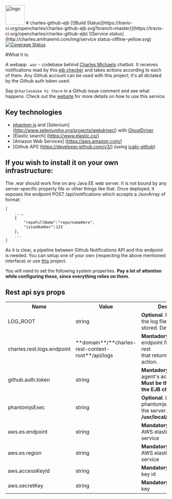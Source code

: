 <img alt="logo" src="http://www.amihaiemil.com/images/logo_mic.PNG" width="60" height="60"/>
# charles-github-ejb
[![Build Status](https://travis-ci.org/opencharles/charles-github-ejb.svg?branch=master)](https://travis-ci.org/opencharles/charles-github-ejb)
![Service status](http://charles.amihaiemil.com/img/service status-offline-yellow.svg)
<a href='https://coveralls.io/github/opencharles/charles-github-ejb?branch=master'><img src='https://coveralls.io/repos/github/opencharles/charles-github-ejb/badge.svg?branch=master' alt='Coverage Status' /></a>

#What it is: 

A webapp ``.war`` - codebase behind [Charles Michaels](https://www.github.com/charlesmike) chatbot. It receives notifications read by this [ejb checker](https://github.com/opencharles/mention-notifications-ejb) and takes
actions according to each of them. Any Github account can be used with this project; it's all dictated by the Github auth token used.

Say ``@charlesmike hi there`` in a Github issue comment and see what happens. 
Check out the [website](http://charles.amihaiemil.com) for more details on how to use this service.

## Key technologies
- [phantom js](http://phantomjs.org/) and [Selenium] (http://www.seleniumhq.org/projects/webdriver/) with [GhostDriver](https://github.com/detro/ghostdriver)
- [Elastic search] (https://www.elastic.co/)
- [Amazon Web Services] (https://aws.amazon.com/)
- [Github API] (https://developer.github.com/v3/) (using [jcabi-github](https://github.com/jcabi/jcabi-github/))

## If you wish to install it on your own infrastructure:

The .war should work fine on any Java EE web server. It is not bound by any server-specific property file or other things like that.
Once deployed, it exposes the endpoint POST /api/notifications which accepts a JsonArray of format:

```
[
    ...,
    {
        "repoFullName":"repo/nameHere",
        "issueNumber":123
    },
    ...
]
```
As it is clear, a pipeline between Github Notifications API and this endpoint is needed. You can setup one of your own (respecting the
above mentioned interface) or use
[this](https://github.com/opencharles/mention-notifications-ejb) project.


You will need to set the following system properties. **Pay a lot of attention while configuring these, since everything relies on them**.

## Rest api sys props
<table>
  <tr>
    <th>Name</th><th>Value</th><th>Description</th>
  </tr>
  <tr>
    <td>LOG_ROOT</td>
    <td>string</td>
    <td><b>Optional</b>. Place where the log files will be stored. Defaults to . (dot)</td>
  </tr>
  <tr>
    <td>charles.rest.logs.endpoint</td>
    <td>**domain**/**charles-rest-context-root**/api/logs</td>
    <td><b>Mantadory</b>. Rest endpoint from charles-rest<br>that returns the log of an action.</td>
  </tr>
  <tr>
    <td>github.auth.token</td>
    <td>string</td>
    <td><b>Mantadory</b>. Github agent's access token. <b>Must be the same as for the EJB checker</b></td>
  </tr>
  <tr>
    <td>phantomjsExec</td>
    <td>string</td>
    <td><b>Optional</b>. Location of phantomjs executable on the server. Defaults to <b>/usr/local/bin/phantomjs</b></td>
  </tr>
  <tr>
    <td>aws.es.endpoint</td>
    <td>string</td>
    <td><b>Mandatory</b>. Endpoint of AWS elasticsearch service</td>
  </tr>
  <tr>
    <td>aws.es.region</td>
    <td>string</td>
    <td><b>Mandatory</b>. Region of AWS elasticsearch service</td>
  </tr>
  <tr>
    <td>aws.accessKeyId</td>
    <td>string</td>
    <td><b>Mandatory</b>. AWS access key id</td>
  </tr>
  <tr>
    <td>aws.secretKey</td>
    <td>string</td>
    <td><b>Mandatory</b>. AWS secret key</td>
  </tr>
  
</table>

